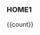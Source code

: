 ### HOME1

<script setup>
import {ref} from 'vue'
const count = ref(0)
</script>

<div>
{{count}}
</div>
